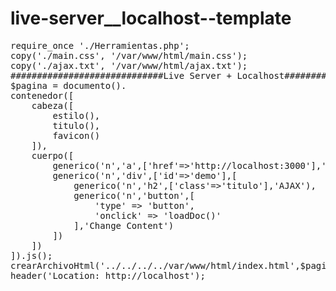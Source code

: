 # live-server__localhost--template
<pre>
require_once './Herramientas.php';
copy('./main.css', '/var/www/html/main.css');
copy('./ajax.txt', '/var/www/html/ajax.txt');
#############################Live Server + Localhost##################
$pagina = documento().
contenedor([
    cabeza([
        estilo(),
        titulo(),
        favicon()
    ]),
    cuerpo([
        generico('n','a',['href'=>'http://localhost:3000'],'Home'),
        generico('n','div',['id'=>'demo'],[
            generico('n','h2',['class'=>'titulo'],'AJAX'),
            generico('n','button',[
                'type' => 'button',
                'onclick' => 'loadDoc()'
            ],'Change Content')
        ])
    ])
]).js();
crearArchivoHtml('../../../../var/www/html/index.html',$pagina);
header('Location: http://localhost');
</pre>
